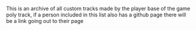 This is an archive of all custom tracks made by the player base of the game poly track, if a person included in this list also has a github page there will be a link going out to their page
